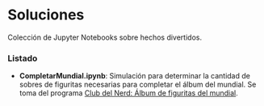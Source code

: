 # Soluciones

Colección de Jupyter Notebooks sobre hechos divertidos.

### Listado

* **CompletarMundial.ipynb**: Simulación para determinar la cantidad de sobres de figuritas necesarias para completar el álbum del mundial. Se toma del programa [Club del Nerd: Álbum de figuritas del mundial](https://www.youtube.com/watch?v=-x_O-IX5Hkc).
